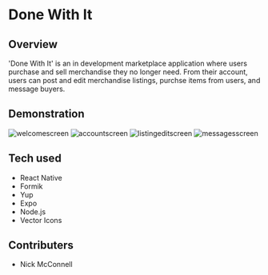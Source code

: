# Done With It

## Overview

'Done With It' is an in development marketplace application where users purchase and sell merchandise they no longer need.  From their account, users can post and edit merchandise listings, purchse items from users, and message buyers.

## Demonstration
![welcomescreen](app/assets/WelcomeScreen.png "welcomescreen")
![accountscreen](app/assets/AccountScreen.gif "accountscreen")
![listingeditscreen](app/assets/ListingEditScreen.png "listingeditscreen")
![messagesscreen](app/assets/MessagesScreen.png "messagesscreen")

## Tech used

- React Native
- Formik
- Yup
- Expo
- Node.js
- Vector Icons

## Contributers

- Nick McConnell
